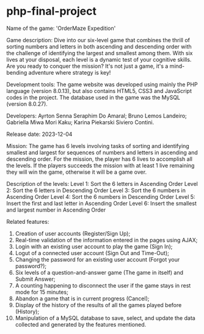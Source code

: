 # php-final-project

Name of the game: 'OrderMaze Expedition'

Game description:
Dive into our six-level game that combines the thrill of sorting numbers and letters in both ascending and descending order with the challenge of identifying the largest and smallest among them.
With six lives at your disposal, each level is a dynamic test of your cognitive skills.
Are you ready to conquer the mission? It's not just a game, it's a mind-bending adventure where strategy is key!

Development tools:
The game website was developed using mainly the PHP language (version 8.0.13),
but also contains HTML5, CSS3 and JavaScript codes in the project.
The database used in the game was the MySQL (version 8.0.27).

Developers:
Ayrton Senna Seraphim Do Amaral;
Bruno Lemos Landeiro;
Gabriella Miwa Mori Kaku;
Karina Piekarski Siviero Contini.

Release date: 
2023-12-04

Mission:
The game has 6 levels involving tasks of sorting and identifying smallest and largest for sequences of numbers and letters in ascending and descending order. For the mission, the player has 6 lives to accomplish all the levels. If the players succeeds the mission with at least 1 live remaining they will win the game, otherwise it will be a game over.

Description of the levels:
Level 1: Sort the 6 letters in Ascending Order
Level 2: Sort the 6 letters in Descending Order
Level 3: Sort the 6 numbers in Ascending Order
Level 4: Sort the 6 numbers in Descending Order
Level 5: Insert the first and last letter in Ascending Order
Level 6: Insert the smallest and largest number in Ascending Order

Related features:
1.	Creation of user accounts (Register/Sign Up);
2.	Real-time validation of the information entered in the pages using AJAX;
3.	Login with an existing user account to play the game (Sign In);
4.	Logut of a connected user account (Sign Out and Time-Out);
5.	Changing the password for an existing user account (Forgot your password?);
6.	Six levels of a question-and-answer game (The game in itself) and Submit Answer;
7.  A counting happening to disconnect the user if the game stays in rest mode for 15 minutes;
7.	Abandon a game that is in current progress (Cancel);
8.	Display of the history of the results of all the games played before (History);
9.	Manipulation of a MySQL database to save, select, and update the data collected and generated by the features mentioned.
